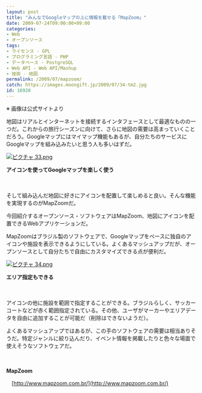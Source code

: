 ```yaml
---
layout: post
title: "みんなでGoogleマップの上に情報を載せる「MapZoom」"
date: 2009-07-24T09:00:00+09:00
categories:
- Web
- オープンソース
tags: 
- ライセンス - GPL
- プログラミング言語 - PHP
- データベース - PostgreSQL
- Web API - Web API/Mashup
- 技術 - 地図
permalink: /2009/07/mapzoom/
catch: https://images.moongift.jp/2009/07/34-tm2.jpg
id: 16920
---
```

※ 画像は公式サイトより

  

地図はリアルとインターネットを接続するインタフェースとして最適なものの一つだ。これからの旅行シーズンに向けて、さらに地図の需要は高まっていくことだろう。Googleマップにはマイマップ機能もあるが、自分たちのサービスにGoogleマップを組み込みたいと思う人も多いはずだ。

  

[![ピクチャ 33.png](https://images.moongift.jp/2009/07/33-tm1.jpg)](https://images.moongift.jp/2009/07/332.png)  
  
**アイコンを使ってGoogleマップを楽しく使う**

  

　

  

そして組み込んだ地図に好きにアイコンを配置して楽しめると良い。そんな機能を実現するのがMapZoomだ。

  

今回紹介するオープンソース・ソフトウェアはMapZoom、地図にアイコンを配置できるWebアプリケーションだ。

  
<!--more-->

MapZoomはブラジル製のソフトウェアで、Googleマップをベースに独自のアイコンや施設を表示できるようにしている。よくあるマッシュアップだが、オープンソースとして自分たちで自由にカスタマイズできる点が便利だ。

  

[![ピクチャ 34.png](https://images.moongift.jp/2009/07/34-tm2.jpg)](https://images.moongift.jp/2009/07/342.png)  
  
**エリア指定もできる**

  

　

  

アイコンの他に施設を範囲で指定することができる。ブラジルらしく、サッカーコートなどが赤く範囲指定されている。その他、ユーザがマーカーやエリアデータを自由に追加することが可能だ（削除はできないようだ）。

  

よくあるマッシュアップではあるが、この手のソフトウェアの需要は相当ありそうだ。特定ジャンルに絞り込んだり、イベント情報を掲載したりと色々な場面で使えそうなソフトウェアだ。

  

　

  

**MapZoom**

  

　[http://www.mapzoom.com.br/](http://www.mapzoom.com.br/)

  
